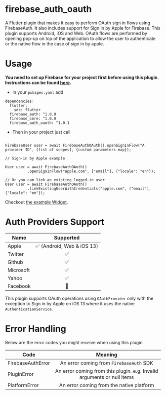 # firebase_auth_oauth

A Flutter plugin that makes it easy to perform OAuth sign in flows using FirebaseAuth. It also includes support for Sign in by Apple for Firebase.
This plugin supports Android, iOS and Web.
OAuth flows are performed by opening pop-up on top of the application to allow the user to authenticate or the native flow in the case of sign in by apple.


# Usage

**You need to set up Firebase for your project first before using this plugin. Instructions can be found [here](https://firebase.flutter.dev/docs/overview).**

- In your `pubspec.yaml` add

```
dependencies:
  flutter:
    sdk: flutter
  firebase_auth: ^1.0.0
  firebase_core: ^1.0.0
  firebase_auth_oauth: ^1.0.1
```

- Then in your project just call

```

FirebaseUser user = await FirebaseAuthOAuth().openSignInFlow("A provider ID", [list of scopes], {custom parameters map});

// Sign-in by Apple example

User user = await FirebaseAuthOAuth()
          .openSignInFlow("apple.com", ["email"], {"locale": "en"});

// Or you can link an existing logged-in user
User user = await FirebaseAuthOAuth()
          .linkExistingUserWithCredentials("apple.com", ["email"], {"locale": "en"});
```
Checkout [the example Widget](https://github.com/amrfarid140/firebase_auth_oauth/blob/main/firebase_auth_oauth/example/lib/main.dart).

# Auth Providers Support

| Name        | Supported           |
| ------------- |:-------------:|
| Apple      | ✅ (Android, Web & iOS 13) |
| Twitter      | ✅      |
| Github | ✅      |
| Microsoft | ✅      |
| Yahoo | ✅      |
| Facebook | 🚫     |

This plugin supports OAuth operations using `OAuthProvider` only with the exception
to Sign in by Apple on iOS 13 where it uses the native `AuthenticationService`.

# Error Handling

Below are the error codes you might receive when using this plugin 

| Code        | Meaning           |
| ------------- |:-------------:|
| FirebaseAuthError      | An error coming from `FirebaseAuth` SDK |
| PluginError      | An error coming from this plugin. e.g. Invalid arguments or null items      |
| PlatformError | An error coming from the native platform      |

